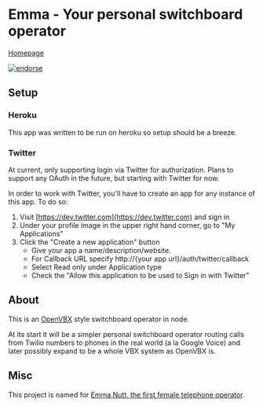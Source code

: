 # Emma - Your personal switchboard operator

[Homepage](http://victorquinn.github.com/emma)

[![endorse](http://api.coderwall.com/victorquinn/endorsecount.png)](http://coderwall.com/victorquinn)

## Setup

### Heroku
This app was written to be run on heroku so setup should be a breeze.


### Twitter
At current, only supporting login via Twitter for authorization. Plans to support any OAuth in the future, but starting with Twitter for now.

In order to work with Twitter, you'll have to create an app for any instance of this app. To do so:

1. Visit [https://dev.twitter.com](https://dev.twitter.com) and sign in
1. Under your profile image in the upper right hand corner, go to "My Applications"
1. Click the "Create a new application" button
   * Give your app a name/description/website.
   * For Callback URL specify http://\{your app url\}/auth/twitter/callback
   * Select Read only under Application type
   * Check the "Allow this application to be used to Sign in with Twitter"

## About
This is an [OpenVBX](http://www.openvbx.org) style switchboard operator in node.

At its start it will be a simpler personal switchboard operator routing calls from Twilio numbers to phones in the real world (a la Google Voice) and later possibly expand to be a whole VBX system as OpenVBX is.

## Misc

This project is named for [Emma Nutt, the first female telephone operator](http://en.wikipedia.org/wiki/Emma_Nutt).
